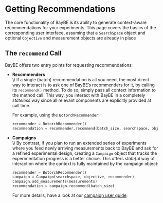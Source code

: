 # Getting Recommendations

The core functionality of BayBE is its ability to generate context-aware recommendations
for your experiments. This page covers the basics of the corresponding user interface,
assuming that a `SearchSpace` object and optional
`Objective` and measurement objects are already in place

## The `recommend` Call

BayBE offers two entry points for requesting recommendations:

* <a id="stateless"></a>

  **Recommenders**<br />
  \\\\
  If a single (batch) recommendation is all you need, the most direct way to interact is
  to ask one of BayBE’s recommenders for it, by calling its
  `recommend()` method. To do so,
  simply pass all context information to the method call. This way, you interact with
  BayBE in a completely *stateless* way since all relevant components are explicitly
  provided at call time.

  For example, using the `BotorchRecommender`:
  ```python
  recommender = BotorchRecommender()
  recommendation = recommender.recommend(batch_size, searchspace, objective, measurements)
  ```
* <a id="stateful"></a>

  **Campaigns**<br />
  \\\\
  By contrast, if you plan to run an extended series of experiments where you feed newly
  arriving measurements back to BayBE and ask for a refined experimental design,
  creating a `Campaign` object that tracks the experimentation
  progress is a better choice. This offers *stateful* way of interaction where
  the context is fully maintained by the campaign object:
  ```python
  recommender = BotorchRecommender()
  campaign = Campaign(searchspace, objective, recommender)
  campaign.add_measurements(measurements)
  recommendation = campaign.recommend(batch_size)
  ```

  For more details, have a look at our [campaign user guide](campaigns.md).